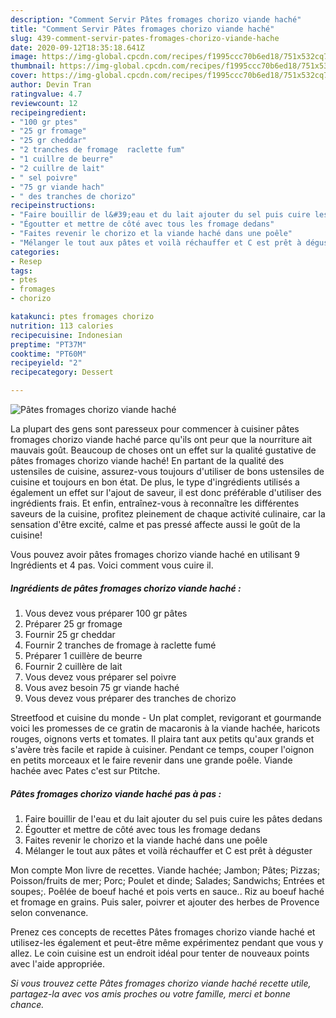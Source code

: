 ```yaml
---
description: "Comment Servir Pâtes fromages chorizo viande haché"
title: "Comment Servir Pâtes fromages chorizo viande haché"
slug: 439-comment-servir-pates-fromages-chorizo-viande-hache
date: 2020-09-12T18:35:18.641Z
image: https://img-global.cpcdn.com/recipes/f1995ccc70b6ed18/751x532cq70/pates-fromages-chorizo-viande-hache-photo-principale-de-la-recette.jpg
thumbnail: https://img-global.cpcdn.com/recipes/f1995ccc70b6ed18/751x532cq70/pates-fromages-chorizo-viande-hache-photo-principale-de-la-recette.jpg
cover: https://img-global.cpcdn.com/recipes/f1995ccc70b6ed18/751x532cq70/pates-fromages-chorizo-viande-hache-photo-principale-de-la-recette.jpg
author: Devin Tran
ratingvalue: 4.7
reviewcount: 12
recipeingredient:
- "100 gr ptes"
- "25 gr fromage"
- "25 gr cheddar"
- "2 tranches de fromage  raclette fum"
- "1 cuillre de beurre"
- "2 cuillre de lait"
- " sel poivre"
- "75 gr viande hach"
- " des tranches de chorizo"
recipeinstructions:
- "Faire bouillir de l&#39;eau et du lait ajouter du sel puis cuire les pâtes dedans"
- "Égoutter et mettre de côté avec tous les fromage dedans"
- "Faites revenir le chorizo et la viande haché dans une poêle"
- "Mélanger le tout aux pâtes et voilà réchauffer et C est prêt à déguster"
categories:
- Resep
tags:
- ptes
- fromages
- chorizo

katakunci: ptes fromages chorizo 
nutrition: 113 calories
recipecuisine: Indonesian
preptime: "PT37M"
cooktime: "PT60M"
recipeyield: "2"
recipecategory: Dessert

---
```



![Pâtes fromages chorizo viande haché](https://img-global.cpcdn.com/recipes/f1995ccc70b6ed18/751x532cq70/pates-fromages-chorizo-viande-hache-photo-principale-de-la-recette.jpg)

La plupart des gens sont paresseux pour commencer à cuisiner pâtes fromages chorizo viande haché parce qu'ils ont peur que la nourriture ait mauvais goût. Beaucoup de choses ont un effet sur la qualité gustative de pâtes fromages chorizo viande haché! En partant de la qualité des ustensiles de cuisine, assurez-vous toujours d'utiliser de bons ustensiles de cuisine et toujours en bon état. De plus, le type d'ingrédients utilisés a également un effet sur l'ajout de saveur, il est donc préférable d'utiliser des ingrédients frais. Et enfin, entraînez-vous à reconnaître les différentes saveurs de la cuisine, profitez pleinement de chaque activité culinaire, car la sensation d'être excité, calme et pas pressé affecte aussi le goût de la cuisine!

<!--inarticleads1-->

Vous pouvez avoir pâtes fromages chorizo viande haché en utilisant 9 Ingrédients et 4 pas. Voici comment vous cuire il.

##### Ingrédients de pâtes fromages chorizo viande haché :

1. Vous devez vous préparer 100 gr pâtes
1. Préparer 25 gr fromage
1. Fournir 25 gr cheddar
1. Fournir 2 tranches de fromage à raclette fumé
1. Préparer 1 cuillère de beurre
1. Fournir 2 cuillère de lait
1. Vous devez vous préparer  sel poivre
1. Vous avez besoin 75 gr viande haché
1. Vous devez vous préparer  des tranches de chorizo


Streetfood et cuisine du monde - Un plat complet, revigorant et gourmande voici les promesses de ce gratin de macaronis à la viande hachée, haricots rouges, oignons verts et tomates. Il plaira tant aux petits qu&#39;aux grands et s&#39;avère très facile et rapide à cuisiner. Pendant ce temps, couper l&#39;oignon en petits morceaux et le faire revenir dans une grande poêle. Viande hachée avec Pates c&#39;est sur Ptitche. 

<!--inarticleads2-->

##### Pâtes fromages chorizo viande haché pas à pas :

1. Faire bouillir de l&#39;eau et du lait ajouter du sel puis cuire les pâtes dedans
1. Égoutter et mettre de côté avec tous les fromage dedans
1. Faites revenir le chorizo et la viande haché dans une poêle
1. Mélanger le tout aux pâtes et voilà réchauffer et C est prêt à déguster


Mon compte Mon livre de recettes. Viande hachée; Jambon; Pâtes; Pizzas; Poisson/fruits de mer; Porc; Poulet et dinde; Salades; Sandwichs; Entrées et soupes;. Poêlée de boeuf haché et pois verts en sauce.. Riz au boeuf haché et fromage en grains. Puis saler, poivrer et ajouter des herbes de Provence selon convenance. 

<!--inarticleads1-->

<p>
Prenez ces concepts de recettes Pâtes fromages chorizo viande haché et utilisez-les également et peut-être même expérimentez pendant que vous y allez. Le coin cuisine est un endroit idéal pour tenter de nouveaux points avec l'aide appropriée.
</p>

<p>
<i>Si vous trouvez cette Pâtes fromages chorizo viande haché recette utile, partagez-la avec vos amis proches ou votre famille, merci et bonne chance.</i>
</p>

